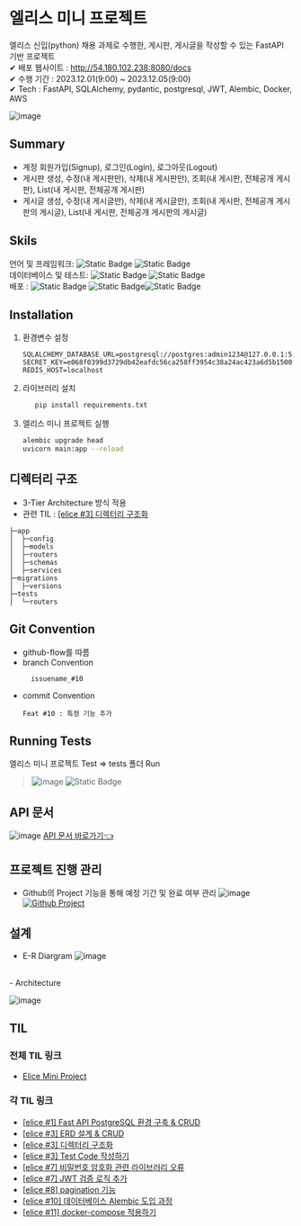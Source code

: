 # 엘리스 미니 프로젝트
엘리스 신입(python) 채용 과제로 수행한, 게시판, 게시글을 작성할 수 있는 FastAPI 기반 프로젝트<br>
✔ 배포 웹사이트 : http://54.180.102.238:8080/docs <br>
✔ 수행 기간 : 2023.12.01(9:00) ~ 2023.12.05(9:00)<br>
✔ Tech : FastAPI, SQLAlchemy, pydantic, postgresql, JWT, Alembic, Docker, AWS<br>

![image](https://github.com/gabang2/elice_mini_project/assets/82714785/4aa8f5c9-35de-4327-90c0-339c24688411)

## Summary
- 계정 회원가입(Signup), 로그인(Login), 로그아웃(Logout)
- 게시판 생성, 수정(내 게시판만), 삭제(내 게시판만), 조회(내 게시판, 전체공개 게시판), List(내 게시판, 전체공개 게시판)
- 게시글 생성, 수정(내 게시글만), 삭제(내 게시글만), 조회(내 게시판, 전체공개 게시판의 게시글), List(내 게시판, 전체공개 게시판의 게시글)

## Skils
언어 및 프레임워크: ![Static Badge](https://img.shields.io/badge/Python-3.10-Blue) ![Static Badge](https://img.shields.io/badge/FastAPI-0.104.1-Blue)<br/>
데이터베이스 및 테스트: ![Static Badge](https://img.shields.io/badge/PostgreSQL-13-Green) ![Static Badge](https://img.shields.io/badge/Pytest-7.4.3-Pink) <br/>
배포 : ![Static Badge](https://img.shields.io/badge/Linux-Red) ![Static Badge](https://img.shields.io/badge/AWS-Orange)![Static Badge](https://img.shields.io/badge/Docker-Blue) <br/>

## Installation
1. 환경변수 설정
   ```env
   SQLALCHEMY_DATABASE_URL=postgresql://postgres:admin1234@127.0.0.1:5432/postgres
   SECRET_KEY=e068f0399d3729db42eafdc56ca258ff3954c38a24ac423a6d5b15005378785c
   REDIS_HOST=localhost
   ```
2. 라이브러리 설치
   ```bash
      pip install requirements.txt
   ```
3. 엘리스 미니 프로젝트 실행
    ```bash
   alembic upgrade head
   uvicorn main:app --reload
    ```
## 디렉터리 구조
- 3-Tier Architecture 방식 적용
- 관련 TIL : [[elice #3] 디렉터리 구조화](https://www.notion.so/gabang2/elice-3-c9a18a905bd84e0dabcfbd4b7806db3e)

```angular2html
├─app
│  ├─config
│  ├─models
│  ├─routers
│  ├─schemas
│  ├─services
├─migrations
│  ├─versions
├─tests
│  └─routers
```
## Git Convention
- github-flow를 따름
- branch Convention
  ```angular2html
    issuename_#10
  ```
- commit Convention
  ```
  Feat #10 : 특정 기능 추가
  ```
## Running Tests
엘리스 미니 프로젝트 Test
=> tests 폴더 Run
> ![image](https://github.com/gabang2/elice_mini_project/assets/82714785/eeb3c59c-a25c-4437-9a0e-4c8571598bdc)
 ![Static Badge](https://img.shields.io/badge/Test_Passed-4/5-green)<br/>

## API 문서
![image](https://github.com/gabang2/elice_mini_project/assets/82714785/4324a516-ee70-4be5-8858-1e9f5c353689)
[API 문서 바로가기👈](http://54.180.102.238:8080/docs#/)

## 프로젝트 진행 관리
- Github의 Project 기능을 통해 예정 기간 및 완료 여부 관리
![image](https://github.com/gabang2/elice_mini_project/assets/82714785/d444f680-043f-4c56-8cf4-0b82bc55dc87)<br>
[![Github Project](https://img.shields.io/badge/Github-%23000000.svg?style=for-the-badge&logo=Github&logoColor=white)](https://github.com/users/gabang2/projects/1/views/2)

## 설계
- E-R Diargram
  ![image](https://github.com/gabang2/elice_mini_project/assets/82714785/043279ba-2cfe-4bc1-840e-3b805c47878b)
<br>
- Architecture<br>


  ![image](https://github.com/gabang2/elice_mini_project/assets/82714785/9011fff4-2492-4e2e-a0a1-f7dc275d5fc5)




## TIL
### 전체 TIL 링크
- [Elice Mini Project](https://www.notion.so/gabang2/Elice-Mini-Project-1973c99d39354a3685e66ef5df0650b6)
### 각 TIL 링크
- [[elice #1] Fast API PostgreSQL 환경 구축 & CRUD](https://www.notion.so/gabang2/elice-1-Fast-API-PostgreSQL-CRUD-3dce6a6a243f4c539ef06a842d1a824b)
- [[elice #3] ERD 설계 & CRUD](https://www.notion.so/gabang2/elice-3-ERD-CRUD-fc7a6a0e768f4692848ac1697ee684c4)
- [[elice #3] 디렉터리 구조화](https://www.notion.so/gabang2/elice-3-c9a18a905bd84e0dabcfbd4b7806db3e)
- [[elice #3] Test Code 작성하기](https://www.notion.so/gabang2/elice-3-Test-Code-09f1666bcd6d4f23a3912a7c0b1a09fb)
- [[elice #7] 비밀번호 암호화 관련 라이브러리 오류](https://www.notion.so/gabang2/elice-7-473cf400134f41fdb341080eebfce01e)
- [[elice #7] JWT 검증 로직 추가](https://www.notion.so/gabang2/elice-7-JWT-bf8bfff659064c6fbbcf7826b76ec057)
- [[elice #8] pagination 기능](https://www.notion.so/gabang2/elice-8-pagination-d31e74bd3f1248de98f0ddea41f10c7c)
- [[elice #10] 데이터베이스 Alembic 도입 과정](https://www.notion.so/gabang2/elice-10-Alembic-734a2bcd2f1240bea7aed89c48da7299)
- [[elice #11] docker-compose 적용하기 ](https://www.notion.so/gabang2/elice-11-docker-compose-ddbf076bc0364104bb385fc978f62c9a)